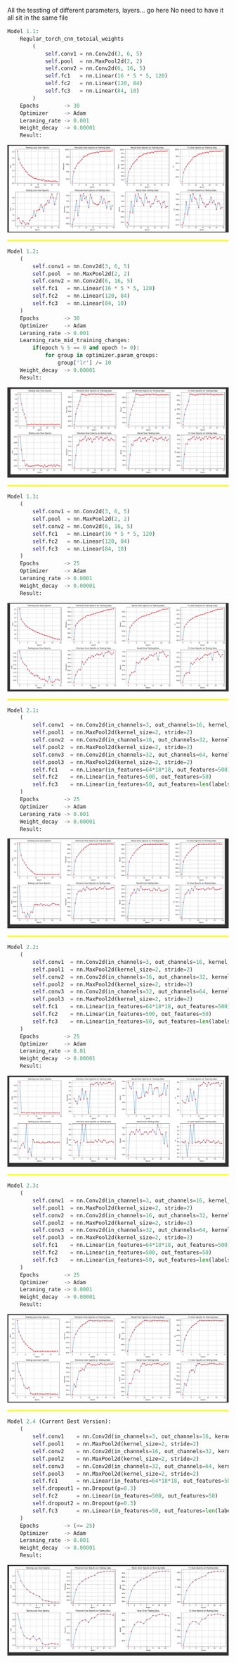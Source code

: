 All the tessting of different parameters, layers... go here 
    No need to have it all sit in the same file

```python
Model 1.1: 
    Regular_torch_cnn_totoial_weights
        (
            self.conv1 = nn.Conv2d(3, 6, 5)
            self.pool  = nn.MaxPool2d(2, 2)
            self.conv2 = nn.Conv2d(6, 16, 5)
            self.fc1   = nn.Linear(16 * 5 * 5, 120)
            self.fc2   = nn.Linear(120, 84)
            self.fc3   = nn.Linear(84, 10)
        )
    Epochs        -> 30
    Optimizer     -> Adam
    Leraning_rate -> 0.001
    Weight_decay  -> 0.00001
    Result: 
```
![alt text](/assets/images/model_1-1_graphs.png)

<hr style="width: 100%; height: 3px; background-color: yellow;">

```python
Model 1.2: 
    (
        self.conv1 = nn.Conv2d(3, 6, 5)
        self.pool  = nn.MaxPool2d(2, 2)
        self.conv2 = nn.Conv2d(6, 16, 5)
        self.fc1   = nn.Linear(16 * 5 * 5, 120)
        self.fc2   = nn.Linear(120, 84)
        self.fc3   = nn.Linear(84, 10)
    )
    Epochs        -> 30
    Optimizer     -> Adam
    Leraning_rate -> 0.001
    Learning_rate_mid_training_changes:
        if(epoch % 5 == 0 and epoch != 0):
            for group in optimizer.param_groups:
                group['lr'] /= 10
    Weight_decay  -> 0.00001
    Result: 
```
![alt text](/assets/images/model_1-2_graphs.png)

<hr style="width: 100%; height: 3px; background-color: yellow;">

```python
Model 1.3: 
    (
        self.conv1 = nn.Conv2d(3, 6, 5)
        self.pool  = nn.MaxPool2d(2, 2)
        self.conv2 = nn.Conv2d(6, 16, 5)
        self.fc1   = nn.Linear(16 * 5 * 5, 120)
        self.fc2   = nn.Linear(120, 84)
        self.fc3   = nn.Linear(84, 10)
    )
    Epochs        -> 25
    Optimizer     -> Adam
    Leraning_rate -> 0.0001
    Weight_decay  -> 0.00001
    Result: 
```
![alt text](/assets/images/model_1-3_graphs.png)

<hr style="width: 100%; height: 3px; background-color: yellow;">

```python
Model 2.1: 
    (
        self.conv1  = nn.Conv2d(in_channels=3, out_channels=16, kernel_size=3, padding=1)
        self.pool1  = nn.MaxPool2d(kernel_size=2, stride=2)
        self.conv2  = nn.Conv2d(in_channels=16, out_channels=32, kernel_size=3, padding=1)
        self.pool2  = nn.MaxPool2d(kernel_size=2, stride=2)
        self.conv3  = nn.Conv2d(in_channels=32, out_channels=64, kernel_size=3, padding=1)
        self.pool3  = nn.MaxPool2d(kernel_size=2, stride=2)
        self.fc1    = nn.Linear(in_features=64*18*18, out_features=500)
        self.fc2    = nn.Linear(in_features=500, out_features=50)
        self.fc3    = nn.Linear(in_features=50, out_features=len(labels_numbers_to_strings))
    )
    Epochs        -> 25
    Optimizer     -> Adam
    Leraning_rate -> 0.001
    Weight_decay  -> 0.00001
    Result: 
```
![alt text](/assets/images/model_2-1_graphs.png)

<hr style="width: 100%; height: 3px; background-color: yellow;">

```python
Model 2.2: 
    (
        self.conv1  = nn.Conv2d(in_channels=3, out_channels=16, kernel_size=3, padding=1)
        self.pool1  = nn.MaxPool2d(kernel_size=2, stride=2)
        self.conv2  = nn.Conv2d(in_channels=16, out_channels=32, kernel_size=3, padding=1)
        self.pool2  = nn.MaxPool2d(kernel_size=2, stride=2)
        self.conv3  = nn.Conv2d(in_channels=32, out_channels=64, kernel_size=3, padding=1)
        self.pool3  = nn.MaxPool2d(kernel_size=2, stride=2)
        self.fc1    = nn.Linear(in_features=64*18*18, out_features=500)
        self.fc2    = nn.Linear(in_features=500, out_features=50)
        self.fc3    = nn.Linear(in_features=50, out_features=len(labels_numbers_to_strings))
    )
    Epochs        -> 25
    Optimizer     -> Adam
    Leraning_rate -> 0.01
    Weight_decay  -> 0.00001
    Result: 
```
![alt text](/assets/images/model_2-2_graphs.png)
        
<hr style="width: 100%; height: 3px; background-color: yellow;">

```python
Model 2.3: 
    (
        self.conv1  = nn.Conv2d(in_channels=3, out_channels=16, kernel_size=3, padding=1)
        self.pool1  = nn.MaxPool2d(kernel_size=2, stride=2)
        self.conv2  = nn.Conv2d(in_channels=16, out_channels=32, kernel_size=3, padding=1)
        self.pool2  = nn.MaxPool2d(kernel_size=2, stride=2)
        self.conv3  = nn.Conv2d(in_channels=32, out_channels=64, kernel_size=3, padding=1)
        self.pool3  = nn.MaxPool2d(kernel_size=2, stride=2)
        self.fc1    = nn.Linear(in_features=64*18*18, out_features=500)
        self.fc2    = nn.Linear(in_features=500, out_features=50)
        self.fc3    = nn.Linear(in_features=50, out_features=len(labels_numbers_to_strings))
    )
    Epochs        -> 25
    Optimizer     -> Adam
    Leraning_rate -> 0.0001
    Weight_decay  -> 0.00001
    Result: 
```
![alt text](/assets/images/model_2-3_graphs.png)

<hr style="width: 100%; height: 3px; background-color: yellow;">

```python
Model 2.4 (Current Best Version): 
    (
        self.conv1    = nn.Conv2d(in_channels=3, out_channels=16, kernel_size=3, padding=1)
        self.pool1    = nn.MaxPool2d(kernel_size=2, stride=2)
        self.conv2    = nn.Conv2d(in_channels=16, out_channels=32, kernel_size=3, padding=1)
        self.pool2    = nn.MaxPool2d(kernel_size=2, stride=2)
        self.conv3    = nn.Conv2d(in_channels=32, out_channels=64, kernel_size=3, padding=1)
        self.pool3    = nn.MaxPool2d(kernel_size=2, stride=2)
        self.fc1      = nn.Linear(in_features=64*18*18, out_features=500)
        self.dropout1 = nn.Dropout(p=0.3)
        self.fc2      = nn.Linear(in_features=500, out_features=50)
        self.dropout2 = nn.Dropout(p=0.3)
        self.fc3      = nn.Linear(in_features=50, out_features=len(labels_numbers_to_strings))
    )
    Epochs        -> (<= 25)
    Optimizer     -> Adam
    Leraning_rate -> 0.001
    Weight_decay  -> 0.00001
    Result: 
```
![alt text](/assets/images/model_2-4_graphs.png)